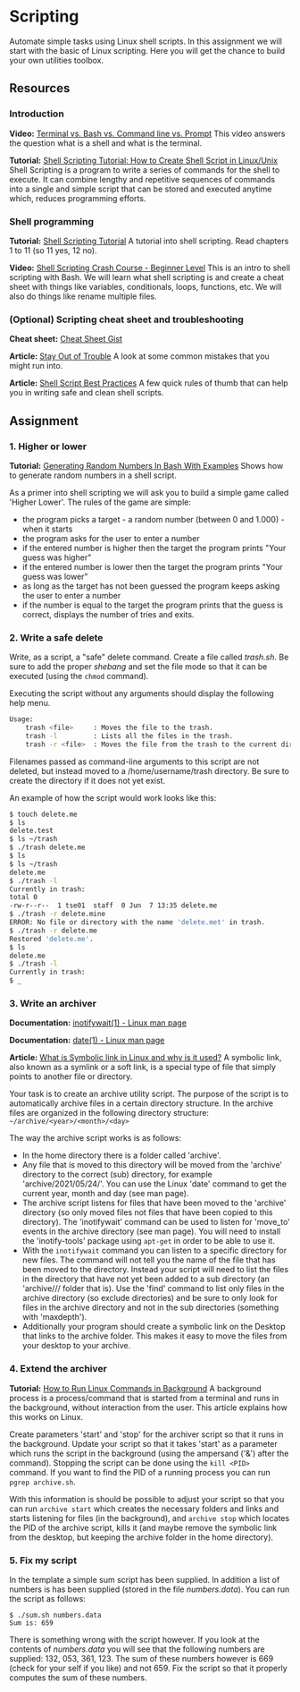 # Scripting
Automate simple tasks using Linux shell scripts. In this assignment we will start with the basic of Linux scripting. Here you will get the chance to build your own utilities toolbox.

## Resources
### Introduction
**Video:** [Terminal vs. Bash vs. Command line vs. Prompt](https://www.youtube.com/watch?v=hMSByvFHOro)
This video answers the question what is a shell and what is the terminal.

**Tutorial:** [Shell Scripting Tutorial: How to Create Shell Script in Linux/Unix](https://www.guru99.com/introduction-to-shell-scripting.html)
Shell Scripting is a program to write a series of commands for the shell to execute. It can combine lengthy and repetitive sequences of commands into a single and simple script that can be stored and executed anytime which, reduces programming efforts.

### Shell programming
**Tutorial:** [Shell Scripting Tutorial](https://www.shellscript.sh/index.html)
A tutorial into shell scripting. Read chapters 1 to 11 (so 11 yes, 12 no).

**Video:** [Shell Scripting Crash Course - Beginner Level](https://youtu.be/v-F3YLd6oMw?t=199)
This is an intro to shell scripting with Bash. We will learn what shell scripting is and create a cheat sheet with things like variables, conditionals, loops, functions, etc. We will also do things like rename multiple files.

### (Optional) Scripting cheat sheet and troubleshooting
**Cheat sheet:** [Cheat Sheet Gist](https://gist.github.com/bradtraversy/ac3b1136fc7d739a788ad1e42a78b610)

**Article:** [Stay Out of Trouble](https://linuxcommand.org/lc3_wss0090.php)
A look at some common mistakes that you might run into.

**Article:** [Shell Script Best Practices](https://sharats.me/posts/shell-script-best-practices/)
A few quick rules of thumb that can help you in writing safe and clean shell scripts.

## Assignment
### 1. Higher or lower
**Tutorial:** [Generating Random Numbers In Bash With Examples](https://linuxconfig.org/generating-random-numbers-in-bash-with-examples)
Shows how to generate random numbers in a shell script.

As a primer into shell scripting we will ask you to build a simple game called 'Higher Lower'. The rules of the game are simple:

- the program picks a target - a random number (between 0 and 1.000) - when it starts
- the program asks for the user to enter a number
- if the entered number is higher then the target the program prints "Your guess was higher"
- if the entered number is lower then the target the program prints "Your guess was lower"
- as long as the target has not been guessed the program keeps asking the user to enter a number
- if the number is equal to the target the program prints that the guess is correct, displays the number of tries and exits. 


### 2. Write a safe delete
Write, as a script, a "safe" delete command. Create a file called *trash.sh*. Be sure to add the proper *shebang* and set the file mode so that it can be executed (using the `chmod` command).
    
Executing the script without any arguments should display the following help menu.
```sh
Usage:
    trash <file>     : Moves the file to the trash.
    trash -l         : Lists all the files in the trash.
    trash -r <file>  : Moves the file from the trash to the current directory.
```

Filenames passed as command-line arguments to this script are not deleted, but instead moved to a /home/username/trash directory. Be sure to create the directory if it does not yet exist. 

An example of how the script would work looks like this:
```sh
$ touch delete.me
$ ls
delete.test
$ ls ~/trash
$ ./trash delete.me
$ ls
$ ls ~/trash
delete.me
$ ./trash -l
Currently in trash:
total 0
-rw-r--r--  1 tse01  staff  0 Jun  7 13:35 delete.me
$ ./trash -r delete.mine
ERROR: No file or directory with the name 'delete.met' in trash.
$ ./trash -r delete.me
Restored 'delete.me'.
$ ls
delete.me
$ ./trash -l
Currently in trash:
$ _
```

### 3. Write an archiver
**Documentation:** [inotifywait(1) - Linux man page](https://linux.die.net/man/1/inotifywait)

**Documentation:** [date(1) - Linux man page](https://linux.die.net/man/1/date)

**Article:** [What is Symbolic link in Linux and why is it used?](https://linuxhandbook.com/symbolic-link-linux/)
A symbolic link, also known as a symlink or a soft link, is a special type of file that simply points to another file or directory.

Your task is to create an archive utility script. The purpose of the script is to automatically archive files in a certain directory structure. In the archive files are organized in the following directory structure: `~/archive/<year>/<month>/<day>`

The way the archive script works is as follows:

- In the home directory there is a folder called 'archive'.
- Any file that is moved to this directory will be moved from the 'archive' directory to the correct (sub) directory, for example 'archive/2021/05/24/'. You can use the Linux 'date' command to get the current year, month and day (see man page).
- The archive script listens for files that have been moved to the 'archive' directory (so only moved files not files that have been copied to this directory). The 'inotifywait' command can be used to listen for 'move_to' events in the archive directory (see man page). You will need to install the 'inotify-tools' package using `apt-get` in order to be able to use it.
- With the `inotifywait` command you can listen to a specific directory for new files. The command will not tell you the name of the file that has been moved to the directory. Instead your script will need to list the files in the directory that have not yet been added to a sub directory (an 'archive/<year>/<month>/<day> folder that is). Use the 'find' command to list only files in the archive directory (so exclude directories) and be sure to only look for files in the archive directory and not in the sub directories (something with 'maxdepth').
- Additionally your program should create a symbolic link on the Desktop that links to the archive folder. This makes it easy to move the files from your desktop to your archive.

 ### 4. Extend the archiver
**Tutorial:** [How to Run Linux Commands in Background](https://linuxize.com/post/how-to-run-linux-commands-in-background/)
A background process is a process/command that is started from a terminal and runs in the background, without interaction from the user. This article explains how this works on Linux.

Create parameters 'start' and 'stop' for the archiver script so that it runs in the background. Update your script so that it takes 'start' as a parameter which runs the script in the background (using the ampersand ('&') after the command).  Stopping the script can be done using the `kill <PID>` command. If you want to find the PID of a running process you can run `pgrep archive.sh`. 

With this information is should be possible to adjust your script so that you can run `archive start` which creates the necessary folders and links and starts listening for files (in the background), and `archive stop` which locates the PID of the archive script, kills it (and maybe remove the symbolic link from the desktop, but keeping the archive folder in the home directory).  

            
### 5. Fix my script
In the template a simple sum script has been supplied. In addition a list of numbers is has been supplied (stored in the file *numbers.data*). You can run the script as follows:
```
$ ./sum.sh numbers.data
Sum is: 659
```

There is something wrong with the script however. If you look at the contents of *numbers.data* you will see that the following numbers are supplied: 132, 053, 361, 123. The sum of these numbers however is 669 (check for your self if you like) and not 659. Fix the script so that it properly computes the sum of these numbers.
